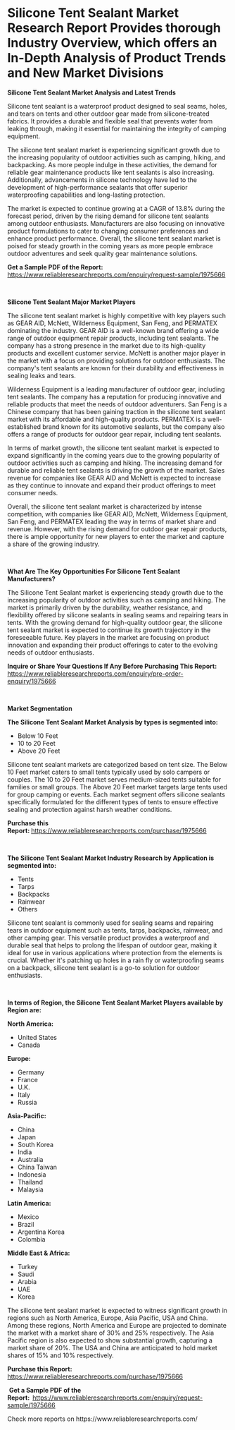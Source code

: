<p><h1>Silicone Tent Sealant Market Research Report Provides thorough Industry Overview, which offers an In-Depth Analysis of Product Trends and New Market Divisions</h1></p><p><strong>Silicone Tent Sealant Market Analysis and Latest Trends</strong></p>
<p><p>Silicone tent sealant is a waterproof product designed to seal seams, holes, and tears on tents and other outdoor gear made from silicone-treated fabrics. It provides a durable and flexible seal that prevents water from leaking through, making it essential for maintaining the integrity of camping equipment.</p><p>The silicone tent sealant market is experiencing significant growth due to the increasing popularity of outdoor activities such as camping, hiking, and backpacking. As more people indulge in these activities, the demand for reliable gear maintenance products like tent sealants is also increasing. Additionally, advancements in silicone technology have led to the development of high-performance sealants that offer superior waterproofing capabilities and long-lasting protection.</p><p>The market is expected to continue growing at a CAGR of 13.8% during the forecast period, driven by the rising demand for silicone tent sealants among outdoor enthusiasts. Manufacturers are also focusing on innovative product formulations to cater to changing consumer preferences and enhance product performance. Overall, the silicone tent sealant market is poised for steady growth in the coming years as more people embrace outdoor adventures and seek quality gear maintenance solutions.</p></p>
<p><strong>Get a Sample PDF of the Report:&nbsp;</strong> <a href="https://www.reliableresearchreports.com/enquiry/request-sample/1975666">https://www.reliableresearchreports.com/enquiry/request-sample/1975666</a></p>
<p>&nbsp;</p>
<p><strong>Silicone Tent Sealant Major Market Players</strong></p>
<p><p>The silicone tent sealant market is highly competitive with key players such as GEAR AID, McNett, Wilderness Equipment, San Feng, and PERMATEX dominating the industry. GEAR AID is a well-known brand offering a wide range of outdoor equipment repair products, including tent sealants. The company has a strong presence in the market due to its high-quality products and excellent customer service. McNett is another major player in the market with a focus on providing solutions for outdoor enthusiasts. The company's tent sealants are known for their durability and effectiveness in sealing leaks and tears.</p><p>Wilderness Equipment is a leading manufacturer of outdoor gear, including tent sealants. The company has a reputation for producing innovative and reliable products that meet the needs of outdoor adventurers. San Feng is a Chinese company that has been gaining traction in the silicone tent sealant market with its affordable and high-quality products. PERMATEX is a well-established brand known for its automotive sealants, but the company also offers a range of products for outdoor gear repair, including tent sealants.</p><p>In terms of market growth, the silicone tent sealant market is expected to expand significantly in the coming years due to the growing popularity of outdoor activities such as camping and hiking. The increasing demand for durable and reliable tent sealants is driving the growth of the market. Sales revenue for companies like GEAR AID and McNett is expected to increase as they continue to innovate and expand their product offerings to meet consumer needs.</p><p>Overall, the silicone tent sealant market is characterized by intense competition, with companies like GEAR AID, McNett, Wilderness Equipment, San Feng, and PERMATEX leading the way in terms of market share and revenue. However, with the rising demand for outdoor gear repair products, there is ample opportunity for new players to enter the market and capture a share of the growing industry.</p></p>
<p>&nbsp;</p>
<p><strong>What Are The Key Opportunities For Silicone Tent Sealant Manufacturers?</strong></p>
<p><p>The Silicone Tent Sealant market is experiencing steady growth due to the increasing popularity of outdoor activities such as camping and hiking. The market is primarily driven by the durability, weather resistance, and flexibility offered by silicone sealants in sealing seams and repairing tears in tents. With the growing demand for high-quality outdoor gear, the silicone tent sealant market is expected to continue its growth trajectory in the foreseeable future. Key players in the market are focusing on product innovation and expanding their product offerings to cater to the evolving needs of outdoor enthusiasts.</p></p>
<p><strong>Inquire or Share Your Questions If Any Before Purchasing This Report:</strong> <a href="https://www.reliableresearchreports.com/enquiry/pre-order-enquiry/1975666">https://www.reliableresearchreports.com/enquiry/pre-order-enquiry/1975666</a></p>
<p>&nbsp;</p>
<p><strong>Market Segmentation</strong></p>
<p><strong>The Silicone Tent Sealant Market Analysis by types is segmented into:</strong></p>
<p><ul><li>Below 10 Feet</li><li>10 to 20 Feet</li><li>Above 20 Feet</li></ul></p>
<p><p>Silicone tent sealant markets are categorized based on tent size. The Below 10 Feet market caters to small tents typically used by solo campers or couples. The 10 to 20 Feet market serves medium-sized tents suitable for families or small groups. The Above 20 Feet market targets large tents used for group camping or events. Each market segment offers silicone sealants specifically formulated for the different types of tents to ensure effective sealing and protection against harsh weather conditions.</p></p>
<p><strong>Purchase this Report:&nbsp;</strong><a href="https://www.reliableresearchreports.com/purchase/1975666">https://www.reliableresearchreports.com/purchase/1975666</a></p>
<p>&nbsp;</p>
<p><strong>The Silicone Tent Sealant Market Industry Research by Application is segmented into:</strong></p>
<p><ul><li>Tents</li><li>Tarps</li><li>Backpacks</li><li>Rainwear</li><li>Others</li></ul></p>
<p><p>Silicone tent sealant is commonly used for sealing seams and repairing tears in outdoor equipment such as tents, tarps, backpacks, rainwear, and other camping gear. This versatile product provides a waterproof and durable seal that helps to prolong the lifespan of outdoor gear, making it ideal for use in various applications where protection from the elements is crucial. Whether it's patching up holes in a rain fly or waterproofing seams on a backpack, silicone tent sealant is a go-to solution for outdoor enthusiasts.</p></p>
<p>&nbsp;</p>
<p><strong>In terms of Region, the Silicone Tent Sealant Market Players available by Region are:</strong></p>
<p>
    <p> <strong> North America: </strong>
        <ul>
            <li>United States</li>
            <li>Canada</li>
        </ul>
        </p> 
    <p> <strong> Europe: </strong>
        <ul>
            <li>Germany</li>
            <li>France</li>
            <li>U.K.</li>
            <li>Italy</li>
            <li>Russia</li>
        </ul>
        </p> 
    <p> <strong> Asia-Pacific: </strong>
        <ul>
            <li>China</li>
            <li>Japan</li>
            <li>South Korea</li>
            <li>India</li>
            <li>Australia</li>
            <li>China Taiwan</li>
            <li>Indonesia</li>
            <li>Thailand</li>
            <li>Malaysia</li>
        </ul>
        </p> 
    <p> <strong> Latin America: </strong>
        <ul>
            <li>Mexico</li>
            <li>Brazil</li>
            <li>Argentina Korea</li>
            <li>Colombia</li>
        </ul>
        </p> 
    <p> <strong> Middle East & Africa: </strong>
        <ul>
            <li>Turkey</li>
            <li>Saudi</li>
            <li>Arabia</li>
            <li>UAE</li>
            <li>Korea</li>
        </ul>
    </p>
    </p>
<p><p>The silicone tent sealant market is expected to witness significant growth in regions such as North America, Europe, Asia Pacific, USA and China. Among these regions, North America and Europe are projected to dominate the market with a market share of 30% and 25% respectively. The Asia Pacific region is also expected to show substantial growth, capturing a market share of 20%. The USA and China are anticipated to hold market shares of 15% and 10% respectively.</p></p>
<p><strong>Purchase this Report: </strong><a href="https://www.reliableresearchreports.com/purchase/1975666">https://www.reliableresearchreports.com/purchase/1975666</a></p>
<p>&nbsp;<strong>Get a Sample PDF of the Report:&nbsp;&nbsp;</strong><a href="https://www.reliableresearchreports.com/enquiry/request-sample/1975666">https://www.reliableresearchreports.com/enquiry/request-sample/1975666</a></p>
<p><strong></strong></p>
<p>Check more reports on https://www.reliableresearchreports.com/</p>